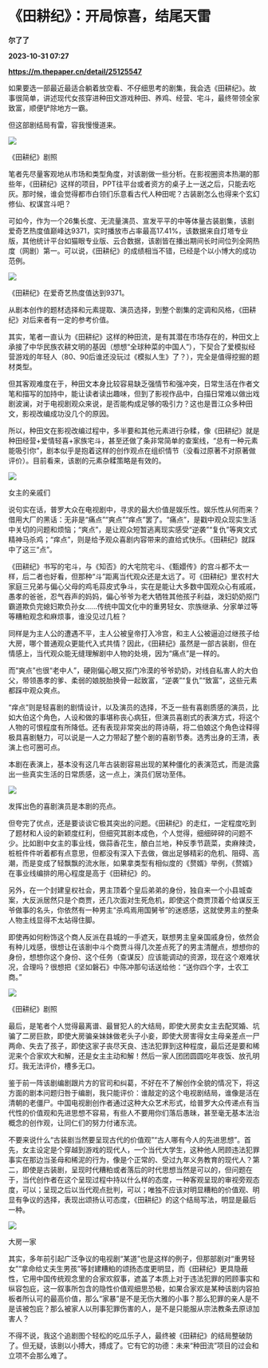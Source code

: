 # 《田耕纪》：开局惊喜，结尾天雷
**尔了了**

**2023-10-31 07:27**

**https://m.thepaper.cn/detail/25125547**

如果要选一部最近最适合躺着放空看、不仔细思考的剧集，我会选《田耕纪》。故事很简单，讲述现代女孩穿进种田文游戏种田、养鸡、经营、宅斗，最终带领全家致富，顺便铲除地方一霸。

但这部剧结局有雷，容我慢慢道来。

![](https://imagecloud.thepaper.cn/thepaper/image/276/335/841.jpg)

《田耕纪》剧照

笔者先尽量客观地从市场和类型角度，对该剧做一些分析。在影视圈资本热潮的那些年，《田耕纪》这样的项目，PPT往平台或者资方的桌子上一送之后，只能去吃灰。那时候，谁会觉得都市白领们乐意看古代人种田呢？古装剧怎么也得来个玄幻修仙、权谋宫斗吧？

可如今，作为一个26集长度、无流量演员、宣发平平的中等体量古装剧集，该剧爱奇艺热度值巅峰达9371，实时播放市占率最高17.41%，该数据来自灯塔专业版，其他统计平台如猫眼专业版、云合数据，该剧皆在播出期间长时间位列全网热度（网剧）第一。可以说，《田耕纪》的成绩相当不错，已经是个以小博大的成功范例。

![](https://imagecloud.thepaper.cn/thepaper/image/276/335/836.jpg)

《田耕纪》在爱奇艺热度值达到9371。

从剧本创作的题材选择和元素提取、演员选择，到整个剧集的定调和风格，《田耕纪》对后来者有一定的参考价值。

其实，笔者一直认为《田耕纪》这样的种田流，是有其潜在市场存在的，种田文上承接了中华民族农耕文明的基因（想想“全球种菜的中国人”），下契合了爱模拟经营游戏的年轻人（80、90后谁还没玩过《模拟人生》了？），完全是值得挖掘的题材类型。

但其客观难度在于，种田文本身比较容易缺乏强情节和强冲突，日常生活在作者文笔和描写的加持中，能让读者读出趣味，但到了影视作品中，白描日常难以做出戏剧波澜，对于电视剧观众来说，是否能构成足够的吸引力？这也是晋江众多种田文，影视改编成功没几个的原因。

所以，种田文在影视改编过程中，多半要和其他元素进行杂糅，像《田耕纪》就是种田经营+爱情轻喜+家族宅斗，甚至还做了条非常简单的查案线，“总有一种元素能吸引你”，剧本似乎是抱着这样的创作观点在组织情节（没看过原著不对原著做评价）。目前看来，该剧的元素杂糅策略是有效的。

![](https://imagecloud.thepaper.cn/thepaper/image/276/335/839.jpg)

女主的亲戚们

说句实在话，普罗大众在电视剧中，寻求的最大价值是娱乐性。娱乐性从何而来？借用大厂的黑话：无非是“痛点”“爽点”“痒点”罢了。“痛点”，是戳中观众现实生活中关切的问题和烦恼；“爽点”，是让观众短暂逃离现实感受“逆袭”“复仇”等爽文式精神马杀鸡；“痒点”，则是给予观众喜剧内容带来的直给式快乐。《田耕纪》就踩中了这三“点”。

《田耕纪》书写的宅斗，与《知否》的大宅院宅斗、《甄嬛传》的宫斗都不太一样，后二者也好看，但那种“斗”距离当代观众还是太远了。可《田耕纪》里农村大家庭三兄弟与偏心父母的鸡毛蒜皮式争斗，实在是能让大多数中国观众心有戚戚，愚孝的爸爸，忍气吞声的妈妈，偏心爷爷为老大牺牲其他孩子利益，泼妇奶奶抠门霸道欺负完媳妇欺负孙女......传统中国文化中的重男轻女、宗族继承、分家单过等等糟粕观念和麻烦事，谁没见过几桩？

同样是为主人公的遭遇不平，主人公被皇帝打入冷宫，和主人公被逼迫过继孩子给大房，哪个普通观众更能代入式共情？因此，《田耕纪》虽然是一部古装剧，但在情感上，当代观众能无缝理解剧中人物的处境，因为“痛点”是一样的。

而“爽点”也很“老中人”，硬刚偏心眼又抠门冷漠的爷爷奶奶，对线自私害人的大伯父，带领愚孝的爹、柔弱的娘脱胎换骨一起致富，“逆袭”“复仇”“致富”，这些元素都踩中观众爽点。

“痒点”则是轻喜剧的剧情设计，以及演员的选择，不乏一些有喜剧质感的演员，比如大伯这个角色，人设和做的事堪称丧心病狂，但演员喜剧式的表演方式，将这个人物的可恨程度有所降低。还有表现非常突出的蒋诗萌，将二伯娘这个角色诠释得极具喜剧魅力，可以说是一人之力带起了整个剧的喜剧节奏。选秀出身的王清，表演上也可圈可点。

本剧在表演上，基本没有这几年古装剧容易出现的某种僵化的表演范式，而是流露出一些真实生活的日常质感，这一点上，演员们居功至伟。

![](https://imagecloud.thepaper.cn/thepaper/image/276/335/837.jpg)

发挥出色的喜剧演员是本剧的亮点。

但夸完了优点，还是要谈谈它极其突出的问题。《田耕纪》的走红，一定程度吃到了题材和人设的新颖度红利，但细究其剧本成色，个人觉得，细细碎碎的问题不少。比如剧中女主的事业线，做蒜香花生，酿白兰地，种反季节蔬菜，卖麻辣烫，桩桩件件听着都有点意思，但都没有深入下去做，做出足够精彩的危机、阻碍、高潮，而是变成了轻飘飘的流水账，如果拿类型有相似度的《赘婿》举例，《赘婿》在事业线编排的用心程度是高于《田耕纪》的。

另外，在一个封建皇权社会，男主顶着个皇后弟弟的身份，独自来一个小县城查案，大反派居然只是个商贾，还几次面对生死危机，即使这个商贾顶着个给谋反王爷做事的名头，你依然有一种男主“杀鸡焉用国舅爷”的迷惑感，这就使男主的整条人物主线显得不太站得住脚。

即使再如何粉饰这个商人反派在县城的一手遮天，联想男主皇亲国戚身份，依然会有种儿戏感，很想让在该剧中斗个商贾斗得几次差点死了的男主清醒点，想想你的身份，想想你这个身份、这个任务（查谋反）应该能调动的资源，现在这个艰难状况，合理吗？很想把《坚如磐石》中陈冲那句话送给他：“送你四个字，士农工商。”

![](https://imagecloud.thepaper.cn/thepaper/image/276/335/840.jpg)

《田耕纪》剧照

最后，是笔者个人觉得最离谱、最冒犯人的大结局，即使大房卖女主去配冥婚、坑骗了二房巨款，即使大房骗亲妹妹做老头子小妾，即使大房害得女主母亲差点一尸两命、失去了孩子，即使这家子丧尽天良、违法犯罪到这种程度，最后还是要和稀泥来个合家欢大和解，还是女主主动和解！然后一家人团团圆圆吃年夜饭、放孔明灯。我无法评价，槽多无口。

鉴于前一阵该剧编剧跟片方的官司和纠葛，不好在不了解创作全貌的情况下，将这方面的剧本问题归咎于编剧，我只能评价：谁敲定的这个电视剧结局，谁像是活在清朝的老僵尸。中国电视剧创作者通过这种大众艺术形式，给普罗大众传递点有当代性的价值观和先进思想不容易，有些人不要用你们落后愚昧，甚至毫无基本法治概念的创作观，让同仁们的努力付诸东流。

不要来说什么“古装剧当然要呈现古代的价值观”“古人哪有今人的先进思想”。首先，女主设定是个穿越到游戏的现代人，一个当代大学生，这种他人罔顾违法犯罪事实在那边当圣母和稀泥的行为，像是个正常的、受过九年义务教育的现代人？第二，即使是古装剧，呈现时代糟粕或者落后的时代思想当然是可以的，但问题在于，当代创作者在这个呈现过程中持以什么样的态度，一种客观呈现的审视旁观态度，可以；呈现之后以当代观点批判，可以；唯独不应该对明显糟粕的价值观、明显有争议的选择，表现出颂扬认可态度，《田耕纪》的这个结局写法，明显是最后一种。

![](https://imagecloud.thepaper.cn/thepaper/image/276/335/838.jpg)

大房一家

其实，多年前引起广泛争议的电视剧“某道”也是这样的例子，但那部剧对“重男轻女”“拿命给丈夫生男孩”等封建糟粕的颂扬态度更明显，而《田耕纪》更具隐蔽性，它用中国传统观念里的合家欢叙事，遮盖了本质上对于违法犯罪的罔顾事实和纵容包庇，这一叙事所包含的隐性价值观细思恐极，如果合家欢是某种该剧内容拍板者所认可的最高价值，那么“家暴”是不是无伤大雅的小事？那么犯罪的亲人是不是该被包庇？那么被家人以刑事犯罪伤害的人，是不是只能服从宗法教条去原谅加害人？

不得不说，我这个追剧图个轻松的吃瓜乐子人，最终被《田耕纪》的结局整破防了。但无疑，该剧以小搏大，搏成了。它有它的功德：未来“种田流”项目的过会和立项不会那么难了。
